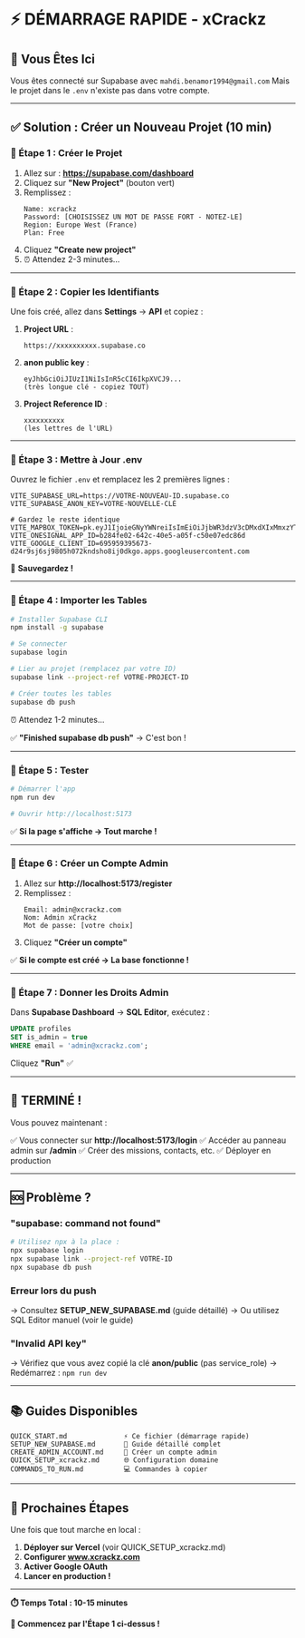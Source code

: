# ⚡ DÉMARRAGE RAPIDE - xCrackz

## 🎯 **Vous Êtes Ici**

Vous êtes connecté sur Supabase avec `mahdi.benamor1994@gmail.com`
Mais le projet dans le `.env` n'existe pas dans votre compte.

---

## ✅ **Solution : Créer un Nouveau Projet (10 min)**

### **📍 Étape 1 : Créer le Projet**

1. Allez sur : **https://supabase.com/dashboard**
2. Cliquez sur **"New Project"** (bouton vert)
3. Remplissez :
   ```
   Name: xcrackz
   Password: [CHOISISSEZ UN MOT DE PASSE FORT - NOTEZ-LE]
   Region: Europe West (France)
   Plan: Free
   ```
4. Cliquez **"Create new project"**
5. ⏰ Attendez 2-3 minutes...

---

### **📍 Étape 2 : Copier les Identifiants**

Une fois créé, allez dans **Settings** → **API** et copiez :

1. **Project URL** :
   ```
   https://xxxxxxxxxx.supabase.co
   ```

2. **anon public key** :
   ```
   eyJhbGciOiJIUzI1NiIsInR5cCI6IkpXVCJ9...
   (très longue clé - copiez TOUT)
   ```

3. **Project Reference ID** :
   ```
   xxxxxxxxxx
   (les lettres de l'URL)
   ```

---

### **📍 Étape 3 : Mettre à Jour .env**

Ouvrez le fichier `.env` et remplacez les 2 premières lignes :

```env
VITE_SUPABASE_URL=https://VOTRE-NOUVEAU-ID.supabase.co
VITE_SUPABASE_ANON_KEY=VOTRE-NOUVELLE-CLÉ

# Gardez le reste identique
VITE_MAPBOX_TOKEN=pk.eyJ1IjoieGNyYWNreiIsImEiOiJjbWR3dzV3cDMxdXIxMmxzYTI0c2Z0N2lpIn0.PFh0zoPCQK9UueLrLKWd0w
VITE_ONESIGNAL_APP_ID=b284fe02-642c-40e5-a05f-c50e07edc86d
VITE_GOOGLE_CLIENT_ID=695959395673-d24r9sj6sj9805h072kndsho8ij0dkgo.apps.googleusercontent.com
```

💾 **Sauvegardez !**

---

### **📍 Étape 4 : Importer les Tables**

```bash
# Installer Supabase CLI
npm install -g supabase

# Se connecter
supabase login

# Lier au projet (remplacez par votre ID)
supabase link --project-ref VOTRE-PROJECT-ID

# Créer toutes les tables
supabase db push
```

⏰ Attendez 1-2 minutes...

✅ **"Finished supabase db push"** → C'est bon !

---

### **📍 Étape 5 : Tester**

```bash
# Démarrer l'app
npm run dev

# Ouvrir http://localhost:5173
```

✅ **Si la page s'affiche → Tout marche !**

---

### **📍 Étape 6 : Créer un Compte Admin**

1. Allez sur **http://localhost:5173/register**
2. Remplissez :
   ```
   Email: admin@xcrackz.com
   Nom: Admin xCrackz
   Mot de passe: [votre choix]
   ```
3. Cliquez **"Créer un compte"**

✅ **Si le compte est créé → La base fonctionne !**

---

### **📍 Étape 7 : Donner les Droits Admin**

Dans **Supabase Dashboard** → **SQL Editor**, exécutez :

```sql
UPDATE profiles 
SET is_admin = true 
WHERE email = 'admin@xcrackz.com';
```

Cliquez **"Run"** ✅

---

## 🎉 **TERMINÉ !**

Vous pouvez maintenant :

✅ Vous connecter sur **http://localhost:5173/login**
✅ Accéder au panneau admin sur **/admin**
✅ Créer des missions, contacts, etc.
✅ Déployer en production

---

## 🆘 **Problème ?**

### **"supabase: command not found"**
```bash
# Utilisez npx à la place :
npx supabase login
npx supabase link --project-ref VOTRE-ID
npx supabase db push
```

### **Erreur lors du push**
→ Consultez **SETUP_NEW_SUPABASE.md** (guide détaillé)
→ Ou utilisez SQL Editor manuel (voir le guide)

### **"Invalid API key"**
→ Vérifiez que vous avez copié la clé **anon/public** (pas service_role)
→ Redémarrez : `npm run dev`

---

## 📚 **Guides Disponibles**

```
QUICK_START.md              ⚡ Ce fichier (démarrage rapide)
SETUP_NEW_SUPABASE.md       📖 Guide détaillé complet
CREATE_ADMIN_ACCOUNT.md     👤 Créer un compte admin
QUICK_SETUP_xcrackz.md      🌐 Configuration domaine
COMMANDS_TO_RUN.md          💻 Commandes à copier
```

---

## 🚀 **Prochaines Étapes**

Une fois que tout marche en local :

1. **Déployer sur Vercel** (voir QUICK_SETUP_xcrackz.md)
2. **Configurer www.xcrackz.com**
3. **Activer Google OAuth**
4. **Lancer en production !**

---

**⏱️ Temps Total : 10-15 minutes**

**🎯 Commencez par l'Étape 1 ci-dessus !**

